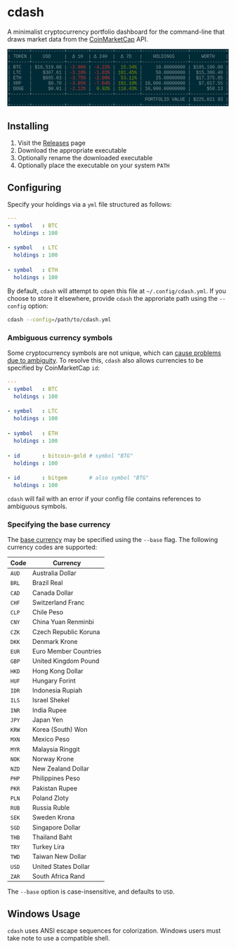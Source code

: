 cdash
=====
A minimalist cryptocurrency portfolio dashboard for the command-line that draws
market data from the [CoinMarketCap][cmc] API.

![screenshot][img]


Installing
----------
1. Visit the [Releases][] page
2. Download the appropriate executable
3. Optionally rename the downloaded executable
4. Optionally place the executable on your system `PATH`


Configuring
-----------
Specify your holdings via a `yml` file structured as follows:

```yml
---
- symbol   : BTC
  holdings : 100

- symbol   : LTC
  holdings : 100

- symbol   : ETH
  holdings : 100
```

By default, `cdash` will attempt to open this file at `~/.config/cdash.yml`. If
you choose to store it elsewhere, provide `cdash` the approriate path using the
`--config` option:

```sh
cdash --config=/path/to/cdash.yml
```

### Ambiguous currency symbols ###
Some cryptocurrency symbols are not unique, which can [cause problems due to
ambiguity][issue-4]. To resolve this, `cdash` also allows currencies to be
specified by CoinMarketCap `id`:

```yml
---
- symbol   : BTC
  holdings : 100

- symbol   : LTC
  holdings : 100

- symbol   : ETH
  holdings : 100

- id       : bitcoin-gold # symbol "BTG"
  holdings : 100

- id       : bitgem       # also symbol "BTG"
  holdings : 100
```

`cdash` will fail with an error if your config file contains references to
ambiguous symbols.


### Specifying the base currency ###
The [base currency][base] may be specified using the `--base` flag. The
following currency codes are supported:

Code  | Currency
------|----------------------
`AUD` | Australia Dollar         
`BRL` | Brazil Real              
`CAD` | Canada Dollar            
`CHF` | Switzerland Franc        
`CLP` | Chile Peso               
`CNY` | China Yuan Renminbi      
`CZK` | Czech Republic Koruna    
`DKK` | Denmark Krone            
`EUR` | Euro Member Countries    
`GBP` | United Kingdom Pound     
`HKD` | Hong Kong Dollar         
`HUF` | Hungary Forint           
`IDR` | Indonesia Rupiah         
`ILS` | Israel Shekel            
`INR` | India Rupee              
`JPY` | Japan Yen                
`KRW` | Korea (South) Won        
`MXN` | Mexico Peso              
`MYR` | Malaysia Ringgit         
`NOK` | Norway Krone             
`NZD` | New Zealand Dollar       
`PHP` | Philippines Peso         
`PKR` | Pakistan Rupee           
`PLN` | Poland Zloty             
`RUB` | Russia Ruble             
`SEK` | Sweden Krona             
`SGD` | Singapore Dollar         
`THB` | Thailand Baht            
`TRY` | Turkey Lira              
`TWD` | Taiwan New Dollar        
`USD` | United States Dollar     
`ZAR` | South Africa Rand        

The `--base` option is case-insensitive, and defaults to `USD`.  


Windows Usage
-------------
`cdash` uses ANSI escape sequences for colorization. Windows users must take
note to use a compatible shell.


[Releases]: https://github.com/chrisallenlane/cdash/releases/
[base]:     https://en.wikipedia.org/wiki/Currency_pair#Base_currency
[cmc]:      https://coinmarketcap.com/
[img]:      ./.github/screen.jpg
[issue-4]:  https://github.com/chrisallenlane/cdash/issues/4
